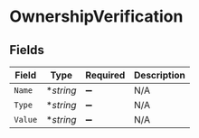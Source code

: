 # OwnershipVerification


## Fields

| Field              | Type               | Required           | Description        |
| ------------------ | ------------------ | ------------------ | ------------------ |
| `Name`             | **string*          | :heavy_minus_sign: | N/A                |
| `Type`             | **string*          | :heavy_minus_sign: | N/A                |
| `Value`            | **string*          | :heavy_minus_sign: | N/A                |